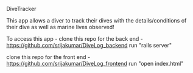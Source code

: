 DiveTracker

This app allows a diver to track their dives with the details/conditions of their dive as well as marine lives observed!

To access this app - 
clone this repo for the back end - 
https://github.com/srijakumar/DiveLog_backend
run "rails server"

clone this repo for the front end - 
https://github.com/srijakumar/DiveLog_frontend
run "open index.html"
